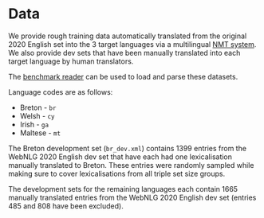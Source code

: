 # Data

We provide rough training data automatically translated from the original 2020 English set into the 3 target languages via a multilingual [NMT system](https://github.com/bzhangGo/zero/tree/master/docs/multilingual_laln_lalt). We also provide dev sets that have been manually translated into each target language by human translators.

The [benchmark reader](../utils) can be used to load and parse these datasets.

Language codes are as follows:
* Breton - `br`
* Welsh - `cy`
* Irish - `ga`
* Maltese - `mt`

The Breton development set (`br_dev.xml`) contains 1399 entries from the WebNLG 2020 English dev set that have each had one lexicalisation manually translated to Breton. These entries were randomly sampled while making sure to cover lexicalisations from all triple set size groups.

The development sets for the remaining languages each contain 1665 manually translated entries from the WebNLG 2020 English dev set (entries 485 and 808 have been excluded).
